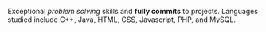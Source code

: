 Exceptional *problem solving* skills and **fully commits** to projects. Languages studied include C++, Java, HTML, CSS, Javascript, PHP, and MySQL.
